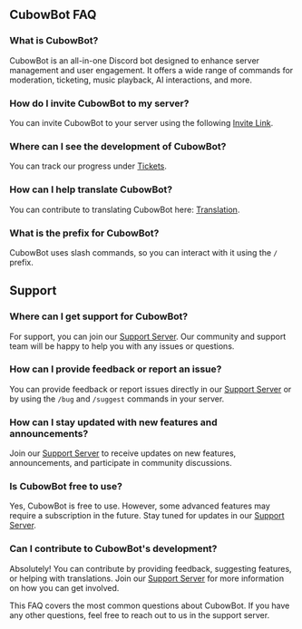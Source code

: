 ## CubowBot FAQ

### What is CubowBot?
CubowBot is an all-in-one Discord bot designed to enhance server management and user engagement. It offers a wide range of commands for moderation, ticketing, music playback, AI interactions, and more.

### How do I invite CubowBot to my server?
You can invite CubowBot to your server using the following [Invite Link](https://discord.com/oauth2/authorize?client_id=1217485873508253839).

### Where can I see the development of CubowBot?
You can track our progress under [Tickets](https://open.codecks.io/cubowbot).

### How can I help translate CubowBot?
You can contribute to translating CubowBot here: [Translation](https://localazy.com/p/cubow-bot).

### What is the prefix for CubowBot?
CubowBot uses slash commands, so you can interact with it using the `/` prefix.

## Support

### Where can I get support for CubowBot?
For support, you can join our [Support Server](https://discord.gg/93Z6SxWzQ4). Our community and support team will be happy to help you with any issues or questions.

### How can I provide feedback or report an issue?
You can provide feedback or report issues directly in our [Support Server](https://discord.gg/93Z6SxWzQ4) or by using the `/bug` and `/suggest` commands in your server.

### How can I stay updated with new features and announcements?
Join our [Support Server](https://discord.gg/93Z6SxWzQ4) to receive updates on new features, announcements, and participate in community discussions.

### Is CubowBot free to use?
Yes, CubowBot is free to use. However, some advanced features may require a subscription in the future. Stay tuned for updates in our [Support Server](https://discord.gg/93Z6SxWzQ4).

### Can I contribute to CubowBot's development?
Absolutely! You can contribute by providing feedback, suggesting features, or helping with translations. Join our [Support Server](https://discord.gg/93Z6SxWzQ4) for more information on how you can get involved.

This FAQ covers the most common questions about CubowBot. If you have any other questions, feel free to reach out to us in the support server.